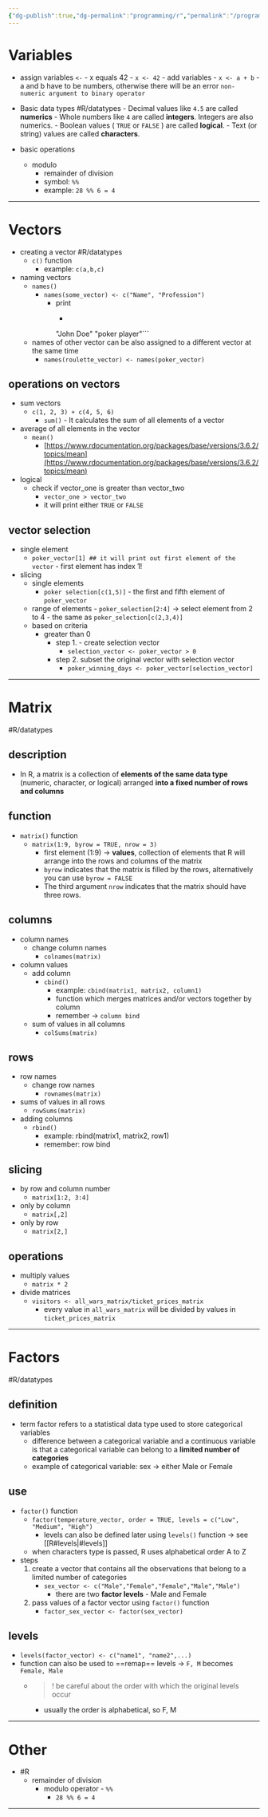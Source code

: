 ```yaml
---
{"dg-publish":true,"dg-permalink":"programming/r","permalink":"/programming/r/","dgHomeLink":true,"dgPassFrontmatter":false}
---
```



# Variables

-   assign variables `<-`
            -   x equals 42
                -   `x <- 42`
        -   add variables
            -   `x <- a + b`
                -   a and b have to be numbers, otherwise there will be an error `non-numeric argument to binary operator`
-   Basic data types
        #R/datatypes
        -   Decimal values like `4.5` are called **numerics**
        -   Whole numbers like `4` are called **integers**. Integers are also numerics.
        -   Boolean values ( `TRUE` or `FALSE` ) are called **logical**.
        -   Text (or string) values are called **characters**.

- basic operations
	- modulo
		- remainder of division
		- symbol: `%%`
		- example: `28 %% 6 = 4`

---

# Vectors

-   creating a vector
        #R/datatypes  
	-   `c()` function
		-   example: `c(a,b,c)`
-   naming vectors
	-   `names()`
		-   `names(some_vector) <- c("Name", "Profession")`
			-   print
				-   ```Name     Profession 
				"John Doe" "poker player"```
	-   names of other vector can be also assigned to a different vector at the same time
		-   `names(roulette_vector) <- names(poker_vector)`

## operations on vectors
-   sum vectors
	-   `c(1, 2, 3) + c(4, 5, 6)`
		-   `sum()`
                -   It calculates the sum of all elements of a vector
-  average of all elements in the vector
	  - `mean()` 
		  - [https://www.rdocumentation.org/packages/base/versions/3.6.2/topics/mean](https://www.rdocumentation.org/packages/base/versions/3.6.2/topics/mean)
-   logical
	-   check if vector_one is greater than vector_two
		-   `vector_one > vector_two`
		-   it will print either `TRUE` or `FALSE`

## vector selection
-   single element
	-   ```poker_vector[1] ## it will print out first element of the vector```
                -   first element has index 1!
-   slicing
	- single elements
		-   `poker selection[c(1,5)]`
		  - the first and fifth element of `poker_vector`
	- range of elements
			- `poker_selection[2:4]` -> select element from 2 to 4
				-   the same as `poker_selection[c(2,3,4)]`
	- based on criteria
		- greater than 0
			- step 1. - create selection vector
				- `selection_vector <- poker_vector > 0`
			- step 2. subset the original vector with selection vector
				- `poker_winning_days <- poker_vector[selection_vector]`

---

# Matrix
#R/datatypes 
## description
- In R, a matrix is a collection of **elements of the same data type** (numeric, character, or logical) arranged **into a fixed number of rows and columns**

## function
- `matrix()` function
	- `matrix(1:9, byrow = TRUE, nrow = 3)`
		- first element (1:9) -> **values**, collection of elements that R will arrange into the rows and columns of the matrix
		- `byrow` indicates that the matrix is filled by the rows, alternatively you can use `byrow = FALSE`
		- The third argument `nrow` indicates that the matrix should have three rows.
## columns
- column names
	- change column names
		- `colnames(matrix)`
- column values
	- add column
		- `cbind()`
			- example:
			  `cbind(matrix1, matrix2, column1)`
			- function which merges matrices and/or vectors together by column
			- remember -> `column bind`
	- sum of values in all columns
		- `colSums(matrix)`

## rows
- row names
	- change row names
		- `rownames(matrix)`
- sums of values in all rows
	- `rowSums(matrix)`
- adding columns
	- `rbind()`
		- example:
		  rbind(matrix1, matrix2, row1)
		- remember: row bind

## slicing
- by row and column number
	- `matrix[1:2, 3:4]`
- only by column
	- `matrix[,2]`
- only by row
	- `matrix[2,]`

## operations
- multiply values
	- `matrix * 2`
- divide matrices
	- `visitors <- all_wars_matrix/ticket_prices_matrix`
		- every value in `all_wars_matrix` will be divided by values in `ticket_prices_matrix`


---

# Factors
#R/datatypes

## definition
- term factor refers to a statistical data type used to store categorical variables
	- difference between a categorical variable and a continuous variable is that a categorical variable can belong to a **limited number of categories**
	- example of categorical variable: sex -> either Male or Female

## use
- `factor()` function
	- `factor(temperature_vector, order = TRUE, levels = c("Low", "Medium", "High")`
		- levels can also be defined later using `levels()` function -> see [[R#levels|#levels]]
	- when characters type is passed, R uses alphabetical order A to Z
- steps
	1. create a vector that contains all the observations that belong to a limited number of categories
		- `sex_vector <- c("Male","Female","Female","Male","Male")`
			- there are two **factor levels** - Male and Female
	1. pass values of a factor vector using `factor()` function
		- `factor_sex_vector <- factor(sex_vector)`

## levels
- `levels(factor_vector) <- c("name1", "name2",...)`
- function can also be used to ==remap== levels -> `F, M` becomes `Female, Male`
	- >! be careful about the order with which the original levels occur
		- usually the order is alphabetical, so F, M



---

# Other

-   #R 
    -   remainder of division
        -   modulo operator - `%%`
            -   `28 %% 6 = 4`

---